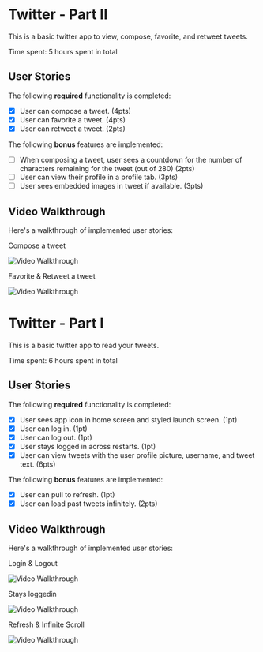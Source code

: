 # Twitter - Part II

This is a basic twitter app to view, compose, favorite, and retweet tweets.

Time spent: 5 hours spent in total

## User Stories

The following **required** functionality is completed:

- [x] User can compose a tweet. (4pts)
- [x] User can favorite a tweet. (4pts)
- [x] User can retweet a tweet. (2pts)

The following **bonus** features are implemented:

- [ ] When composing a tweet, user sees a countdown for the number of characters remaining for the tweet (out of 280) (2pts)
- [ ] User can view their profile in a profile tab. (3pts)
- [ ] User sees embedded images in tweet if available. (3pts)

## Video Walkthrough

Here's a walkthrough of implemented user stories:


Compose a tweet

<img src='https://i.imgur.com/SXXV8tc.gif' title='Compose a tweet' width='' alt='Video Walkthrough' /><br>


Favorite & Retweet a tweet

<img src='https://i.imgur.com/gjxeExt.gif' title='Favorite & Retweet a tweet' width='' alt='Video Walkthrough' /><br>





# Twitter - Part I

This is a basic twitter app to read your tweets.

Time spent: 6 hours spent in total

## User Stories

The following **required** functionality is completed:

- [x] User sees app icon in home screen and styled launch screen. (1pt)
- [x] User can log in. (1pt)
- [x] User can log out. (1pt)
- [x] User stays logged in across restarts. (1pt)
- [x] User can view tweets with the user profile picture, username, and tweet text. (6pts)

The following **bonus** features are implemented:

- [x] User can pull to refresh. (1pt)
- [x] User can load past tweets infinitely. (2pts)

## Video Walkthrough

Here's a walkthrough of implemented user stories:

Login & Logout

<img src='https://i.imgur.com/9izQ48y.gif' title='Login & Logout' width='' alt='Video Walkthrough' /><br>


Stays loggedin

<img src='https://i.imgur.com/xNWGLr9.gif' title='Stays loggedin' width='' alt='Video Walkthrough' /><br>


Refresh & Infinite Scroll

<img src='https://i.imgur.com/JZ3SZuh.gif' title='Refresh & Infinite Scroll' width='' alt='Video Walkthrough' /><br>




